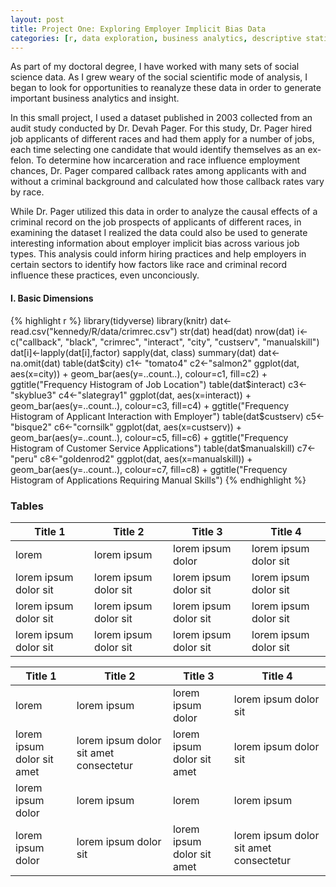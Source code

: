 ```yaml
---
layout: post
title: Project One: Exploring Employer Implicit Bias Data
categories: [r, data exploration, business analytics, descriptive statistics]
---
```


As part of my doctoral degree, I have worked with many sets of social science data. As I grew weary of the social scientific mode of analysis, I began to look for opportunities to reanalyze these data in order to generate important business analytics and insight.

In this small project, I used a dataset published in 2003 collected from an audit study conducted by Dr. Devah Pager. For this study, Dr. Pager hired job applicants of different races and had them apply for a number of jobs, each time selecting one candidate that would identify themselves as an ex-felon. To determine how incarceration and race influence employment chances, Dr. Pager compared callback rates among applicants with and without a criminal background and calculated how those callback rates vary by race.
<!--more-->
While Dr. Pager utilized this data in order to analyze the causal effects of a criminal record on the job prospects of applicants of different races, in examining the dataset I realized the data could also be used to generate interesting information about employer implicit bias across various job types. This analysis could inform hiring practices and help employers in certain sectors to identify how factors like race and criminal record influence these practices, even unconciously.


#### I. Basic Dimensions
{% highlight r %}
library(tidyverse)
library(knitr)
dat<-read.csv("kennedy/R/data/crimrec.csv")
str(dat)
head(dat)
nrow(dat)
i<-c("callback", "black", "crimrec", "interact", "city", "custserv", "manualskill")
dat[i]<-lapply(dat[i],factor)
sapply(dat, class)
summary(dat)
dat<-na.omit(dat)
table(dat$city)
c1<- "tomato4"
c2<-"salmon2"
ggplot(dat, aes(x=city)) + geom_bar(aes(y=..count..),
                                    colour=c1, fill=c2) + ggtitle("Frequency Histogram of Job Location")
table(dat$interact)
c3<-"skyblue3"
c4<-"slategray1"
ggplot(dat, aes(x=interact)) + geom_bar(aes(y=..count..),
                                        colour=c3, fill=c4) + ggtitle("Frequency Histogram of Applicant Interaction with Employer")
table(dat$custserv)
c5<-"bisque2"
c6<-"cornsilk"
ggplot(dat, aes(x=custserv)) + geom_bar(aes(y=..count..),
                                        colour=c5, fill=c6) + ggtitle("Frequency Histogram of Customer Service Applications")
table(dat$manualskill)
c7<-"peru"
c8<-"goldenrod2"
ggplot(dat, aes(x=manualskill)) + geom_bar(aes(y=..count..),
                                        colour=c7, fill=c8) + ggtitle("Frequency Histogram of Applications Requiring Manual Skills")
{% endhighlight %}


### Tables

Title 1               | Title 2               | Title 3               | Title 4
--------------------- | --------------------- | --------------------- | ---------------------
lorem                 | lorem ipsum           | lorem ipsum dolor     | lorem ipsum dolor sit
lorem ipsum dolor sit | lorem ipsum dolor sit | lorem ipsum dolor sit | lorem ipsum dolor sit
lorem ipsum dolor sit | lorem ipsum dolor sit | lorem ipsum dolor sit | lorem ipsum dolor sit
lorem ipsum dolor sit | lorem ipsum dolor sit | lorem ipsum dolor sit | lorem ipsum dolor sit

Title 1 | Title 2 | Title 3 | Title 4
--- | --- | --- | ---
lorem | lorem ipsum | lorem ipsum dolor | lorem ipsum dolor sit
lorem ipsum dolor sit amet | lorem ipsum dolor sit amet consectetur | lorem ipsum dolor sit amet | lorem ipsum dolor sit
lorem ipsum dolor | lorem ipsum | lorem | lorem ipsum
lorem ipsum dolor | lorem ipsum dolor sit | lorem ipsum dolor sit amet | lorem ipsum dolor sit amet consectetur
